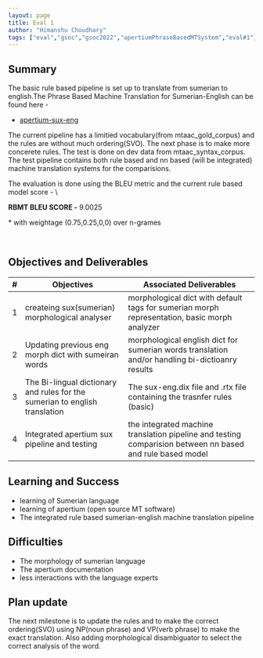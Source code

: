 ```yaml
---
layout: page
title: Eval 1
author: "Himanshu Choudhary"
tags: ["eval","gsoc","gsoc2022","apertiumPhraseBasedMTSystem","eval#1"]
---
```


## Summary
The basic rule based pipeline is set up to translate from sumerian to english.The Phrase Based Machine Translation for Sumerian-English can be found here - 
* [apertium-sux-eng](https://github.com/cdli-gh/apertium-sux-eng)

The current pipeline has a limitied vocabulary(from mtaac_gold_corpus) and the rules are without much ordering(SVO). The next phase is to make more concerete rules. The test is done on dev data from mtaac_syntax_corpus. The test pipeline contains both rule based and nn based (will be integrated) machine translation  systems for the comparisions.

The evaluation is done using the BLEU metric and the current rule based model score - \

**RBMT BLEU SCORE -** 9.0025  

\* with weightage (0.75,0.25,0,0) over n-grames

<br>


## Objectives and Deliverables
| \# | Objectives                    | Associated Deliverables         |
| --- | ----------------------------- | ---------------------------------------------- |
| 1 | createing sux(sumerian) morphological analyser | morphological dict with default tags for sumerian morph representation, basic morph analyzer |
| 2 | Updating previous eng morph dict with sumeiran words  | morphological english dict for sumerian words translation and/or handling bi-dictioanry results |
| 3 |The Bi-lingual dictionary and rules for the sumerian to english translation | The sux-eng.dix file and .rtx file containing the trasnfer rules (basic) | 
| 4 |Integrated apertium sux pipeline and testing | the integrated machine translation pipeline and testing comparision between nn based and rule based model |

## Learning and Success
* learning of Sumerian language
* learning of apertium (open source MT software)
* The integrated rule based sumerian-english machine translation pipeline


## Difficulties
* The morphology of sumerian language
* The apertium documentation
* less interactions with the language experts

## Plan update
The next milestone is to update the rules and to make the correct ordering(SVO) using NP(noun phrase) and VP(verb phrase) to make the exact translation. Also adding morphological disambiguator to select the correct analysis of the word.
